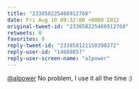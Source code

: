 ```yaml
---
title: "233858225466912768"
date: Fri Aug 10 09:32:00 +0000 2012
original-tweet-id: "233858225466912768"
retweets: 0
favorites: 0
reply-tweet-id: "233858121150390272"
reply-user-id: "14688857"
reply-user-screen-name: "alpower"
---
```

<a href="https://twitter.com/alpower">@alpower</a> No problem, I use it all the time :)
